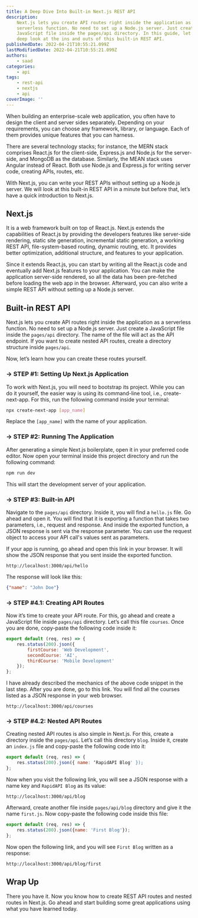 ```yaml
---
title: A Deep Dive Into Built-in Next.js REST API
description:
    Next.js lets you create API routes right inside the application as a
    serverless function. No need to set up a Node.js server. Just create a
    JavaScript file inside the pages/api directory. In this guide, let's take a
    deep look at the ins and outs of this built-in REST API.
publishedDate: 2022-04-21T10:55:21.099Z
lastModifiedDate: 2022-04-21T10:55:21.099Z
authors:
    - saad
categories:
    - api
tags:
    - rest-api
    - nextjs
    - api
coverImage: ''
---
```


<Lead>

When building an enterprise-scale web application, you often have to design the client and server sides separately. Depending on your requirements, you can choose any framework, library, or language. Each of them provides unique features that you can harness.

</Lead>

There are several technology stacks; for instance, the MERN stack comprises React.js for the client-side, Express.js and Node.js for the server-side, and MongoDB as the database. Similarly, the MEAN stack uses Angular instead of React. Both use Node.js and Express.js for writing server code, creating APIs, routes, etc.

With Next.js, you can write your REST APIs without setting up a Node.js server. We will look at this built-in REST API in a minute but before that, let’s have a quick introduction to Next.js.

## Next.js

It is a web framework built on top of React.js. Next.js extends the capabilities of React.js by providing the developers features like server-side rendering, static site generation, incremental static generation, a working REST API, file-system-based routing, dynamic routing, etc. It provides better optimization, additional structure, and features to your application.

Since it extends React.js, you can start by writing all the React.js code and eventually add Next.js features to your application. You can make the application server-side rendered, so all the data has been pre-fetched before loading the web app in the browser. Afterward, you can also write a simple REST API without setting up a Node.js server.

## Built-in REST API

Next.js lets you create API routes right inside the application as a serverless function. No need to set up a Node.js server. Just create a JavaScript file inside the `pages/api` directory. The name of the file will act as the API endpoint. If you want to create nested API routes, create a directory structure inside `pages/api`.

Now, let’s learn how you can create these routes yourself.

### → STEP #1: Setting Up Next.js Application

To work with Next.js, you will need to bootstrap its project. While you can do it yourself, the easier way is using its command-line tool, i.e., create-next-app. For this, run the following command inside your terminal:

```sh
npx create-next-app [app_name]
```

Replace the `[app_name]` with the name of your application.

### → STEP #2: Running The Application

After generating a simple Next.js boilerplate, open it in your preferred code editor. Now open your terminal inside this project directory and run the following command:

```sh
npm run dev
```

This will start the development server of your application.

### → STEP #3: Built-in API

Navigate to the `pages/api` directory. Inside it, you will find a `hello.js` file. Go ahead and open it. You will find that it is exporting a function that takes two parameters, i.e., request and response. And inside the exported function, a JSON response is sent via the response parameter. You can use the request object to access your API call's values sent as parameters.

If your app is running, go ahead and open this link in your browser. It will show the JSON response that you sent inside the exported function.

```
http://localhost:3000/api/hello
```

The response will look like this:

```json
{"name": "John Doe"}
```

### → STEP #4.1: Creating API Routes

Now it’s time to create your API route. For this, go ahead and create a JavaScript file inside `pages/api` directory. Let’s call this file `courses`. Once you are done, copy-paste the following code inside it:

```js
export default (req, res) => {
	res.status(200).json({
		firstCourse: 'Web Development',
		secondCourse: 'AI',
		thirdCourse: 'Mobile Development'
	});
};
```

I have already described the mechanics of the above code snippet in the last step. After you are done, go to this link. You will find all the courses listed as a JSON response in your web browser.

```
http://localhost:3000/api/courses
```

### → STEP #4.2: Nested API Routes

Creating nested API routes is also simple in Next.js. For this, create a directory inside the `pages/api`. Let’s call this directory `blog`. Inside it, create an `index.js` file and copy-paste the following code into it:

```js
export default (req, res) => {
    res.status(200).json({ name: ‘RapidAPI Blog' });
};
```

Now when you visit the following link, you will see a JSON response with a name key and `RapidAPI Blog` as its value:

```
http://localhost:3000/api/blog
```

Afterward, create another file inside `pages/api/blog` directory and give it the name `first.js`. Now copy-paste the following code inside this file:

```js
export default (req, res) => {
	res.status(200).json({name: 'First Blog'});
};
```

Now open the following link, and you will see `First Blog` written as a response:

```
http://localhost:3000/api/blog/first
```

## Wrap Up

There you have it. Now you know how to create REST API routes and nested routes in Next.js. Go ahead and start building some great applications using what you have learned today.

